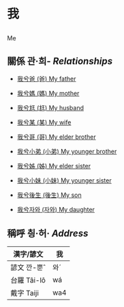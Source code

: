 # 我
## 
Me

## 關係 관·희- _Relationships_

- [我兮爸 (爸) My father](member2.md)

- [我兮媽 (媽) My mother](member3.md)

- [我兮尪 (尪) My husband](member17.md)

- [我兮某 (某) My wife](member18.md)

- [我兮哥 (哥) My elder brother](member4.md)

- [我兮小弟 (小弟) My younger brother](member6.md)

- [我兮姊 (姊) My elder sister](member5.md)

- [我兮小妹 (小妹) My younger sister](member7.md)

- [我兮後生 (後生) My son](member19.md)

- [我兮자와 (자와) My daughter](member20.md)



## 稱呼 칑·허· _Address_

漢字/諺文 | 我
--- | ---
諺文 깐-뿐ˆ | 와ˊ
台羅 Tâi-lô | wá
戴字 Taiji | wa4


